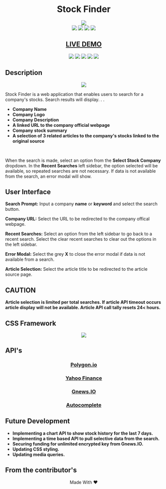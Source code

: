 <h1 align="center">Stock Finder</h1>

<div align="center">
<img src="https://user-images.githubusercontent.com/79816212/120241795-20858100-c229-11eb-978c-313107dc4865.png">
</div>

<div align="center">
<img src="https://img.shields.io/badge/Contributed%20by-arerickson28-blue">

<img src="https://img.shields.io/badge/Contributed%20by-maayazed-blue">

<img src="https://img.shields.io/badge/Contributed%20by-norgard7-blue">

<img src="https://img.shields.io/badge/Contributed%20by-aminhassan25-blue">
</div>                                                                           

<h2 align="center"><a href="https://arerickson28.github.io/stock-finder/">LIVE DEMO</a> </h2>

<div align="center">
<img src="https://img.shields.io/github/issues/arerickson28/stock-finder">

<img src="https://img.shields.io/github/forks/arerickson28/stock-finder">
  
<img src="https://img.shields.io/badge/JavaScript-63.8%25-yellow">
  
<img src="https://img.shields.io/badge/HTML-19.3%25-red">
  
<img src="https://img.shields.io/badge/CSS-16.9%25-blueviolet">
</div> 

## Description

<p align="center">
<img src="https://user-images.githubusercontent.com/79816212/120239662-5ecc7180-c224-11eb-8400-8cfabaa36826.gif">
</p>

Stock Finder is a web application that enables users to search for a company's stocks. Search results will display.  .  .
- **Company Name**
- **Company Logo**
- **Company Description**
- **A linked URL to the company official webpage**
- **Company stock summary**
- **A selection of 3 related articles to the company's stocks linked to the original source**
<br>
<p>When the search is made, select an option from the <strong>Select Stock Company</strong> dropdown. In the <strong>Recent Searches</strong> left sidebar, the option selected will be available, so repeated searches are not necessary. If data is not available from the search, an error modal will show.</p>

## User Interface

<p><strong>Search Prompt:</strong> Input a company <strong>name</strong> or <strong>keyword</strong> and select the search button.</p>

<p><strong>Company URL:</strong> Select the URL to be redirected to the company offical webpage.</p>

<p><strong>Recent Searches:</strong> Select an option from the left sidebar to go back to a recent search. Select the clear recent searches to clear out the options in the left sidebar.</p>

<p><strong>Error Modal:</strong> Select the grey <strong>X</strong> to close the error modal if data is not available from a search.</p>

<p><strong>Article Selection:</strong> Select the article title to be redirected to the article source page.</p>

## CAUTION
**Article selection is limited per total searches. If article API timeout occurs article display will not be available. Article API call tally resets 24< hours.**

## CSS Framework
<div align="center">
<a href="https://tailwindcss.com/"><img src="https://miro.medium.com/max/712/0*QXkyD4rFK7ivYf9-.png"></a>
</div>

## API's
<div align="center">
  <h3><a href="https://polygon.io/">Polygon.io</a></h3>
  <h3><a href="https://github.com/mxbi/yahoo-finance-api/blob/master/DOCUMENTATION.md">Yahoo Finance</a></h3>
  <h3><a href="https://gnews.io/">Gnews.IO</a></h3>
  <h3><a href="https://api.jqueryui.com/">Autocomplete</a></h3>
</div>

## Future Development
* **Implementing a chart API to show stock history for the last 7 days.**
* **Implementing a time based API to pull selective data from the search.**
* **Securing funding for unlimited encrypted key from Gnews.IO.**
* **Updating CSS styling.**
* **Updating media queries.**

## From the contributor's

<div align="center">Made With ❤️</div>
